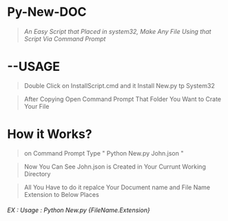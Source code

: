 # Py-New-DOC
> ###### An Easy Script that Placed in system32, Make Any File Using that Script Via Command Prompt

# --USAGE
> Double Click on InstallScript.cmd and it Install New.py tp System32

> After Copying Open Command Prompt That Folder You Want to Crate Your File

# How it Works?

> on Command Prompt Type " Python New.py John.json " 

> Now You Can See John.json is Created in Your Currunt Working Directory

> All You Have to do it repalce Your Document name and File Name Extension to Below Places

###### EX : Usage : Python New.py {FileName.Extension}
